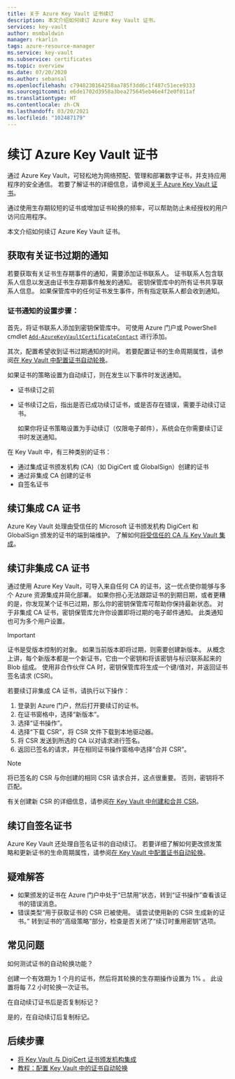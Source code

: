 ```yaml
---
title: 关于 Azure Key Vault 证书续订
description: 本文介绍如何续订 Azure Key Vault 证书。
services: key-vault
author: msmbaldwin
manager: rkarlin
tags: azure-resource-manager
ms.service: key-vault
ms.subservice: certificates
ms.topic: overview
ms.date: 07/20/2020
ms.author: sebansal
ms.openlocfilehash: c7948230164258aa785f3dd6c1f487c51ece9333
ms.sourcegitcommit: e6de1702d3958a3bea275645eb46e4f2e0f011af
ms.translationtype: HT
ms.contentlocale: zh-CN
ms.lasthandoff: 03/20/2021
ms.locfileid: "102487179"
---
```

# <a name="renew-your-azure-key-vault-certificates"></a>续订 Azure Key Vault 证书

通过 Azure Key Vault，可轻松地为网络预配、管理和部署数字证书，并支持应用程序的安全通信。 若要了解证书的详细信息，请参阅[关于 Azure Key Vault 证书](./about-certificates.md)。

通过使用生存期较短的证书或增加证书轮换的频率，可以帮助防止未经授权的用户访问应用程序。

本文介绍如何续订 Azure Key Vault 证书。

## <a name="get-notified-about-certificate-expiration"></a>获取有关证书过期的通知
若要获取有关证书生存期事件的通知，需要添加证书联系人。 证书联系人包含联系人信息以发送由证书生存期事件触发的通知。 密钥保管库中的所有证书共享联系人信息。 如果保管库中的任何证书发生事件，所有指定联系人都会收到通知。

### <a name="steps-to-set-certificate-notifications"></a>证书通知的设置步骤：
首先，将证书联系人添加到密钥保管库中。 可使用 Azure 门户或 PowerShell cmdlet [`Add-AzureKeyVaultCertificateContact`](/powershell/module/azurerm.keyvault/add-azurekeyvaultcertificatecontact?view=azurermps-6.13.0) 进行添加。

其次，配置希望收到证书过期通知的时间。 若要配置证书的生命周期属性，请参阅[在 Key Vault 中配置证书自动轮换](./tutorial-rotate-certificates.md#update-lifecycle-attributes-of-a-stored-certificate)。

如果证书的策略设置为自动续订，则在发生以下事件时发送通知。

- 证书续订之前
- 证书续订之后，指出是否已成功续订证书，或是否存在错误，需要手动续订证书。  

  如果你将证书策略设置为手动续订（仅限电子邮件），系统会在你需要续订证书时发送通知。  

在 Key Vault 中，有三种类别的证书：
-   通过集成证书颁发机构 (CA)（如 DigiCert 或 GlobalSign）创建的证书
-   通过非集成 CA 创建的证书
-   自签名证书

## <a name="renew-an-integrated-ca-certificate"></a>续订集成 CA 证书 
Azure Key Vault 处理由受信任的 Microsoft 证书颁发机构 DigiCert 和 GlobalSign 颁发的证书的端到端维护。 了解如何[将受信任的 CA 与 Key Vault 集成](./how-to-integrate-certificate-authority.md)。

## <a name="renew-a-nonintegrated-ca-certificate"></a>续订非集成 CA 证书 
通过使用 Azure Key Vault，可导入来自任何 CA 的证书，这一优点使你能够与多个 Azure 资源集成并简化部署。 如果你担心无法跟踪证书的到期日期，或者更糟的是，你发现某个证书已过期，那么你的密钥保管库可帮助你保持最新状态。 对于非集成 CA 证书，密钥保管库允许你设置即将过期的电子邮件通知。 此类通知也可为多个用户设置。

> [!IMPORTANT]
> 证书是受版本控制的对象。 如果当前版本即将过期，则需要创建新版本。 从概念上讲，每个新版本都是一个新证书，它由一个密钥和将该密钥与标识联系起来的 Blob 组成。 使用非合作伙伴 CA 时，密钥保管库将生成一个键/值对，并返回证书签名请求 (CSR)。

若要续订非集成 CA 证书，请执行以下操作：

1. 登录到 Azure 门户，然后打开要续订的证书。
1. 在证书窗格中，选择“新版本”。
1. 选择“证书操作”。
1. 选择“下载 CSR”，将 CSR 文件下载到本地驱动器。
1. 将 CSR 发送到所选的 CA 以对请求进行签名。
1. 返回已签名的请求，并在相同证书操作窗格中选择“合并 CSR”。

> [!NOTE]
> 将已签名的 CSR 与你创建的相同 CSR 请求合并，这点很重要。 否则，密钥将不匹配。

有关创建新 CSR 的详细信息，请参阅[在 Key Vault 中创建和合并 CSR]( https://docs.microsoft.com/azure/key-vault/certificates/create-certificate-signing-request#azure-portal)。

## <a name="renew-a-self-signed-certificate"></a>续订自签名证书

Azure Key Vault 还处理自签名证书的自动续订。 若要详细了解如何更改颁发策略和更新证书的生命周期属性，请参阅[在 Key Vault 中配置证书自动轮换](./tutorial-rotate-certificates.md#update-lifecycle-attributes-of-a-stored-certificate)。

## <a name="troubleshoot"></a>疑难解答
* 如果颁发的证书在 Azure 门户中处于“已禁用”状态，转到“证书操作”查看该证书的错误消息。
* 错误类型“用于获取证书的 CSR 已被使用。 请尝试使用新的 CSR 生成新的证书。”
  转到证书的“高级策略”部分，检查是否关闭了“续订时重用密钥”选项。


## <a name="frequently-asked-questions"></a>常见问题

如何测试证书的自动轮换功能？

创建一个有效期为 1 个月的证书，然后将其轮换的生存期操作设置为 1% 。 此设置将每 7.2 小时轮换一次证书。
  
在自动续订证书后是否复制标记？

是的，在自动续订后复制标记。

## <a name="next-steps"></a>后续步骤
*   [将 Key Vault 与 DigiCert 证书颁发机构集成](how-to-integrate-certificate-authority.md)
*   [教程：配置 Key Vault 中的证书自动轮换](tutorial-rotate-certificates.md)

